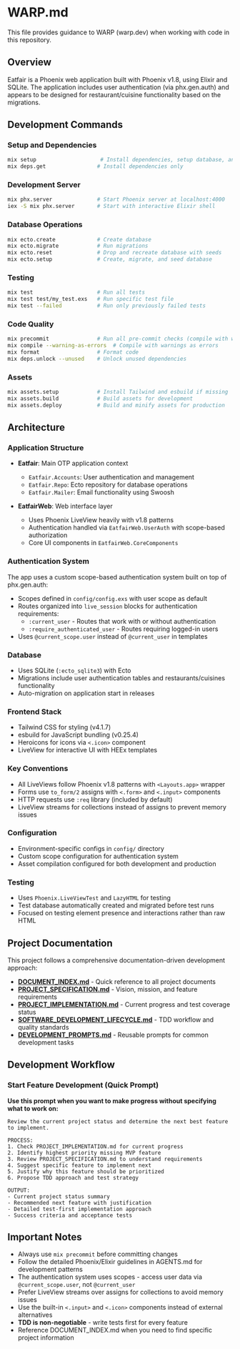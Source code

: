 # WARP.md

This file provides guidance to WARP (warp.dev) when working with code in this repository.

## Overview

Eatfair is a Phoenix web application built with Phoenix v1.8, using Elixir and SQLite. The application includes user authentication (via phx.gen.auth) and appears to be designed for restaurant/cuisine functionality based on the migrations.

## Development Commands

### Setup and Dependencies
```bash
mix setup                    # Install dependencies, setup database, and build assets
mix deps.get                # Install dependencies only
```

### Development Server
```bash
mix phx.server              # Start Phoenix server at localhost:4000
iex -S mix phx.server       # Start with interactive Elixir shell
```

### Database Operations
```bash
mix ecto.create             # Create database
mix ecto.migrate            # Run migrations
mix ecto.reset              # Drop and recreate database with seeds
mix ecto.setup              # Create, migrate, and seed database
```

### Testing
```bash
mix test                    # Run all tests
mix test test/my_test.exs   # Run specific test file
mix test --failed           # Run only previously failed tests
```

### Code Quality
```bash
mix precommit               # Run all pre-commit checks (compile with warnings as errors, unlock unused deps, format, test)
mix compile --warning-as-errors  # Compile with warnings as errors
mix format                  # Format code
mix deps.unlock --unused    # Unlock unused dependencies
```

### Assets
```bash
mix assets.setup            # Install Tailwind and esbuild if missing
mix assets.build            # Build assets for development
mix assets.deploy           # Build and minify assets for production
```

## Architecture

### Application Structure
- **Eatfair**: Main OTP application context
  - `Eatfair.Accounts`: User authentication and management
  - `Eatfair.Repo`: Ecto repository for database operations
  - `Eatfair.Mailer`: Email functionality using Swoosh

- **EatfairWeb**: Web interface layer
  - Uses Phoenix LiveView heavily with v1.8 patterns
  - Authentication handled via `EatfairWeb.UserAuth` with scope-based authorization
  - Core UI components in `EatfairWeb.CoreComponents`

### Authentication System
The app uses a custom scope-based authentication system built on top of phx.gen.auth:
- Scopes defined in `config/config.exs` with user scope as default
- Routes organized into `live_session` blocks for authentication requirements:
  - `:current_user` - Routes that work with or without authentication
  - `:require_authenticated_user` - Routes requiring logged-in users
- Uses `@current_scope.user` instead of `@current_user` in templates

### Database
- Uses SQLite (`:ecto_sqlite3`) with Ecto
- Migrations include user authentication tables and restaurants/cuisines functionality
- Auto-migration on application start in releases

### Frontend Stack
- Tailwind CSS for styling (v4.1.7)
- esbuild for JavaScript bundling (v0.25.4)  
- Heroicons for icons via `<.icon>` component
- LiveView for interactive UI with HEEx templates

### Key Conventions
- All LiveViews follow Phoenix v1.8 patterns with `<Layouts.app>` wrapper
- Forms use `to_form/2` assigns with `<.form>` and `<.input>` components
- HTTP requests use `:req` library (included by default)
- LiveView streams for collections instead of assigns to prevent memory issues

### Configuration
- Environment-specific configs in `config/` directory
- Custom scope configuration for authentication system
- Asset compilation configured for both development and production

### Testing
- Uses `Phoenix.LiveViewTest` and `LazyHTML` for testing
- Test database automatically created and migrated before test runs
- Focused on testing element presence and interactions rather than raw HTML

## Project Documentation

This project follows a comprehensive documentation-driven development approach:

- **[DOCUMENT_INDEX.md](DOCUMENT_INDEX.md)** - Quick reference to all project documents
- **[PROJECT_SPECIFICATION.md](PROJECT_SPECIFICATION.md)** - Vision, mission, and feature requirements  
- **[PROJECT_IMPLEMENTATION.md](PROJECT_IMPLEMENTATION.md)** - Current progress and test coverage status
- **[SOFTWARE_DEVELOPMENT_LIFECYCLE.md](SOFTWARE_DEVELOPMENT_LIFECYCLE.md)** - TDD workflow and quality standards
- **[DEVELOPMENT_PROMPTS.md](DEVELOPMENT_PROMPTS.md)** - Reusable prompts for common development tasks

## Development Workflow

### Start Feature Development (Quick Prompt)
**Use this prompt when you want to make progress without specifying what to work on:**

```
Review the current project status and determine the next best feature to implement.

PROCESS:
1. Check PROJECT_IMPLEMENTATION.md for current progress
2. Identify highest priority missing MVP feature
3. Review PROJECT_SPECIFICATION.md to understand requirements
4. Suggest specific feature to implement next
5. Justify why this feature should be prioritized
6. Propose TDD approach and test strategy

OUTPUT:
- Current project status summary
- Recommended next feature with justification
- Detailed test-first implementation approach
- Success criteria and acceptance tests
```

## Important Notes

- Always use `mix precommit` before committing changes
- Follow the detailed Phoenix/Elixir guidelines in AGENTS.md for development patterns
- The authentication system uses scopes - access user data via `@current_scope.user`, not `@current_user`
- Prefer LiveView streams over assigns for collections to avoid memory issues
- Use the built-in `<.input>` and `<.icon>` components instead of external alternatives
- **TDD is non-negotiable** - write tests first for every feature
- Reference DOCUMENT_INDEX.md when you need to find specific project information
